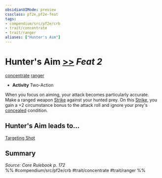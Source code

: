 ```yaml
---
obsidianUIMode: preview
cssclass: pf2e,pf2e-feat
tags:
- compendium/src/pf2e/crb
- trait/concentrate
- trait/ranger
aliases: ["Hunter's Aim"]
---
```

# Hunter's Aim  [>>](rules/core-rulebook/chapter-9-playing-the-game.md#Actions "Two-Action") *Feat 2*  
[concentrate](rules/traits/concentrate.md "Concentrate Action & Ability Trait")  [ranger](rules/traits/ranger.md "Ranger Class Trait")  

- **Activity** Two-Action

When you focus on aiming, your attack becomes particularly accurate. Make a ranged weapon [Strike](rules/actions/strike.md) against your hunted prey. On this [Strike](rules/actions/strike.md), you gain a +2 circumstance bonus to the attack roll and ignore your prey's [concealed](rules/conditions.md#Concealed) condition.

## Hunter's Aim leads to...

[Targeting Shot](compendium/feats/targeting-shot.md)

## Summary

*Source: Core Rulebook p. 172*  
%% #compendium/src/pf2e/crb #trait/concentrate #trait/ranger %%